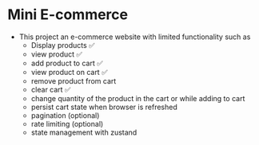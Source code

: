 # Mini E-commerce

- This project an e-commerce website with limited functionality such as
  - Display products ✅
  - view product ✅
  - add product to cart ✅
  - view product on cart ✅
  - remove product from cart
  - clear cart ✅
  - change quantity of the product in the cart or while adding to cart
  - persist cart state when browser is refreshed
  - pagination (optional)
  - rate limiting (optional)
  - state management with zustand
